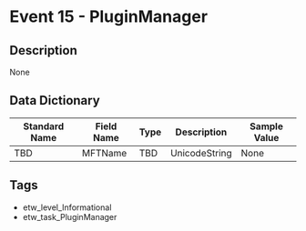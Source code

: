 # Event 15 - PluginManager

## Description
None

## Data Dictionary
|Standard Name|Field Name|Type|Description|Sample Value|
|---|---|---|---|---|
|TBD|MFTName|TBD|UnicodeString|None|None|

## Tags
* etw_level_Informational
* etw_task_PluginManager